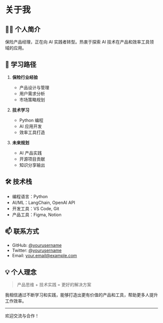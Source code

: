 # 关于我

## 👨‍💻 个人简介

保险产品经理，正在向 AI 实践者转型。热衷于探索 AI 技术在产品和效率工具领域的应用。

## 🌱 学习路径

1. **保险行业经验**
   - 产品设计与管理
   - 用户需求分析
   - 市场策略规划

2. **技术学习**
   - Python 编程
   - AI 应用开发
   - 效率工具打造

3. **未来规划**
   - AI 产品实践
   - 开源项目贡献
   - 知识分享输出

## 🛠️ 技术栈

- 编程语言：Python
- AI/ML：LangChain, OpenAI API
- 开发工具：VS Code, Git
- 产品工具：Figma, Notion

## 📫 联系方式

- GitHub: [@yourusername](https://github.com/yourusername)
- Twitter: [@yourusername](https://twitter.com/yourusername)
- Email: your.email@example.com

## 💡 个人理念

> 产品思维 + 技术实践 = 更好的解决方案

我相信通过不断学习和实践，能够打造出更有价值的产品和工具，帮助更多人提升工作效率。

---

欢迎交流与合作！

